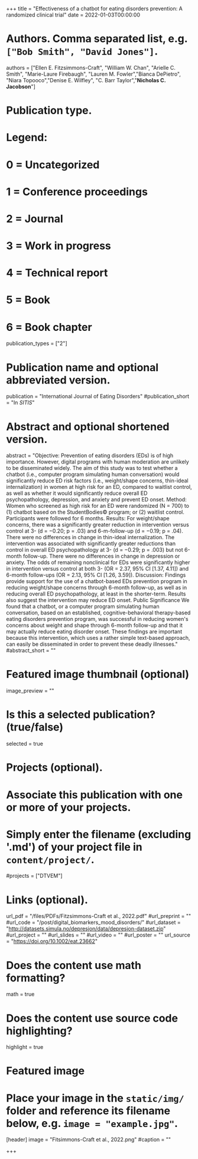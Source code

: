 +++
title = "Effectiveness of a chatbot for eating disorders prevention: A randomized clinical trial"
date = 2022-01-03T00:00:00

# Authors. Comma separated list, e.g. `["Bob Smith", "David Jones"]`.
authors = ["Ellen E. Fitzsimmons-Craft", "William W. Chan", "Arielle C. Smith", "Marie-Laure Firebaugh", "Lauren M. Fowler","Bianca DePietro", "Niara Topooco","Denise E. Wilfley", "C. Barr Taylor","**Nicholas C. Jacobson**"]

# Publication type.
# Legend:
# 0 = Uncategorized
# 1 = Conference proceedings
# 2 = Journal
# 3 = Work in progress
# 4 = Technical report
# 5 = Book
# 6 = Book chapter
publication_types = ["2"]

# Publication name and optional abbreviated version.
publication = "International Journal of Eating Disorders"
#publication_short = "In *SITIS*"

# Abstract and optional shortened version.
abstract = "Objective: Prevention of eating disorders (EDs) is of high importance. However, digital programs with human moderation are unlikely to be disseminated widely. The aim of this study was to test whether a chatbot (i.e., computer program simulating human conversation) would significantly reduce ED risk factors (i.e., weight/shape concerns, thin-ideal internalization) in women at high risk for an ED, compared to waitlist control, as well as whether it would significantly reduce overall ED psychopathology, depression, and anxiety and prevent ED onset. Method: Women who screened as high risk for an ED were randomized (N = 700) to (1) chatbot based on the StudentBodies© program; or (2) waitlist control. Participants were followed for 6 months. Results: For weight/shape concerns, there was a significantly greater reduction in intervention versus control at 3- (d = −0.20; p = .03) and 6-m-follow-up (d = −0.19; p = .04). There were no differences in change in thin-ideal internalization. The intervention was associated with significantly greater reductions than control in overall ED psychopathology at 3- (d = −0.29; p = .003) but not 6-month follow-up. There were no differences in change in depression or anxiety. The odds of remaining nonclinical for EDs were significantly higher in intervention versus control at both 3- (OR = 2.37, 95% CI [1.37, 4.11]) and 6-month follow-ups (OR = 2.13, 95% CI [1.26, 3.59]). Discussion: Findings provide support for the use of a chatbot-based EDs prevention program in reducing weight/shape concerns through 6-month follow-up, as well as in reducing overall ED psychopathology, at least in the shorter-term. Results also suggest the intervention may reduce ED onset. Public Significance We found that a chatbot, or a computer program simulating human conversation, based on an established, cognitive-behavioral therapy-based eating disorders prevention program, was successful in reducing women's concerns about weight and shape through 6-month follow-up and that it may actually reduce eating disorder onset. These findings are important because this intervention, which uses a rather simple text-based approach, can easily be disseminated in order to prevent these deadly illnesses."
#abstract_short = ""

# Featured image thumbnail (optional)
image_preview = ""

# Is this a selected publication? (true/false)
selected = true

# Projects (optional).
#   Associate this publication with one or more of your projects.
#   Simply enter the filename (excluding '.md') of your project file in `content/project/`.
#projects = ["DTVEM"]

# Links (optional).
url_pdf = "/files/PDFs/Fitzsimmons-Craft et al., 2022.pdf"
#url_preprint = ""
#url_code = "/post/digital_biomarkers_mood_disorders/"
#url_dataset = "http://datasets.simula.no/depresjon/data/depresjon-dataset.zip"
#url_project = ""
#url_slides = ""
#url_video = ""
#url_poster = ""
url_source = "https://doi.org/10.1002/eat.23662"

# Does the content use math formatting?
math = true

# Does the content use source code highlighting?
highlight = true

# Featured image
# Place your image in the `static/img/` folder and reference its filename below, e.g. `image = "example.jpg"`.
[header]
image = "Fitsimmons-Craft et al., 2022.png"
#caption = ""

+++
